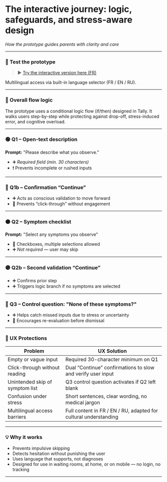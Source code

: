 # The interactive journey: logic, safeguards, and stress-aware design
*How the prototype guides parents with clarity and care*

---

### 🔗 Test the prototype

> ▶️ [Try the interactive version here (FR)](https://tally.so/r/woxvze)

Multilingual access via built-in language selector (FR / EN / RU).

---

### 🔄 Overall flow logic

The prototype uses a conditional logic flow (if/then) designed in Tally. It walks users step-by-step while protecting against drop-off, stress-induced error, and cognitive overload.

---

### 🟢 Q1 – Open-text description

**Prompt:** "Please describe what you observe."
- ➕ *Required field (min. 30 characters)*
- ❗ Prevents incomplete or rushed inputs

---

### 🔵 Q1b – Confirmation “Continue”

- ➕ Acts as conscious validation to move forward
- 🛑 Prevents “click-through” without engagement

---

### 🟠 Q2 – Symptom checklist

**Prompt:** "Select any symptoms you observe"
- 🔘 Checkboxes, multiple selections allowed
- ➕ *Not required* — user may skip

---

### 🟣 Q2b – Second validation “Continue”

- ➕ Confirms prior step
- ➕ Triggers logic branch if no symptoms are selected

---

### 🔴 Q3 – Control question: "None of these symptoms?"

- ➕ Helps catch missed inputs due to stress or uncertainty
- 🧠 Encourages re-evaluation before dismissal

---

### 🔐 UX Protections

| Problem                                      | UX Solution                                                         |
|---------------------------------------------|----------------------------------------------------------------------|
| Empty or vague input                        | Required 30-character minimum on Q1                                 |
| Click-through without reading               | Dual “Continue” confirmations to slow and verify user input         |
| Unintended skip of symptom list             | Q3 control question activates if Q2 left blank                      |
| Confusion under stress                      | Short sentences, clear wording, no medical jargon                   |
| Multilingual access barriers                | Full content in FR / EN / RU, adapted for cultural understanding   |

---

### 💡 Why it works

- Prevents impulsive skipping
- Detects hesitation without punishing the user
- Uses language that supports, not diagnoses
- Designed for use in waiting rooms, at home, or on mobile — no login, no tracking

---
